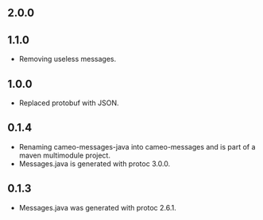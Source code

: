 2.0.0
-----

1.1.0
-----

* Removing useless messages.

1.0.0
-----

* Replaced protobuf with JSON.

0.1.4
-----

* Renaming cameo-messages-java into cameo-messages and is part of a maven multimodule project.
* Messages.java is generated with protoc 3.0.0.


0.1.3
-----

* Messages.java was generated with protoc 2.6.1.